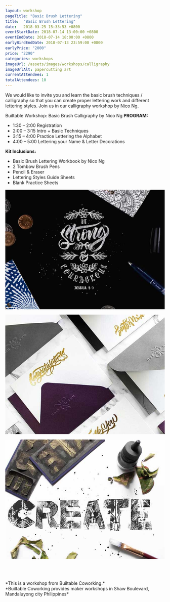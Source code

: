 ```yaml
---
layout: workshop
pageTitle: "Basic Brush Lettering"
title:  "Basic Brush Lettering"
date:   2018-03-25 15:33:53 +0800
eventStartDate: 2018-07-14 13:00:00 +0800
eventEndDate: 2018-07-14 18:00:00 +0800
earlyBirdEndDate: 2018-07-13 23:59:00 +0800
earlyPrice: "2000"
price: "2290"
categories: workshops
imageUrl: /assets/images/workshops/calligraphy
imageUrlAlt: papercutting art
currentAttendees: 1
totalAttendees: 10
---
```

We would like to invite you and learn the basic brush techniques / calligraphy so that you can
create proper lettering work and different lettering styles. Join us in our calligraphy workshop by [Nico Ng.](https://www.instagram.com/nic_the_/?hl=en)

Builtable Workshop: Basic Brush Calligraphy by Nico Ng
**PROGRAM:**

- 1:30 – 2:00 Registration
- 2:00 – 3:15 Intro + Basic Techniques
- 3:15 – 4:00 Practice Lettering the Alphabet
- 4:00 – 5:00 Lettering your Name & Letter Decorations

**Kit Inclusions:**
- Basic Brush Lettering Workbook by Nico Ng
- 2 Tombow Brush Pens
- Pencil & Eraser
- Lettering Styles Guide Sheets
- Blank Practice Sheets

![Calligraphy Joshua 1:9](/assets/images/workshops/calligraphy/sample-1.jpg "Calligraphy Joshua 1:9")

![custom calligraphy letter](/assets/images/workshops/calligraphy/sample-2.jpg "custom calligraphy letter")

![create calligraphy](/assets/images/workshops/calligraphy/sample-3.jpg "create calligraphy")

<br>
<br>
<br>
*This is a  workshop from Builtable Coworking.*
<br>
*Builtable Coworking provides maker workshops in Shaw Boulevard, Mandaluyong city Philippines* 